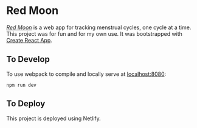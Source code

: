 # Red Moon

[_Red Moon_](https://track-your-red-moon.netlify.app/) is a web app for tracking menstrual cycles, one cycle at a time. This project was for fun and for my own use. It was bootstrapped with [Create React App](https://github.com/facebook/create-react-app).

## To Develop

To use webpack to compile and locally serve at [localhost:8080](http://localhost:8080):

```
npm run dev
```

## To Deploy

This project is deployed using Netlify.
